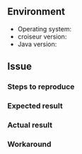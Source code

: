 <!--
SPDX-FileCopyrightText: 2023 Antoine Belvire
SPDX-License-Identifier: GPL-3.0-or-later
-->

## Environment

* Operating system: <!-- e.g. openSUSE Tumbleweed (20230130) -->
* croiseur version: <!-- e.g. master (bb1052d) -->
* Java version: <!-- e.g. GraalVM 22.0.0.2 Java 17 CE -->

## Issue

<!-- Here write a short description of the issue, e.g.:

The application crashes at startup systematically, indicating that the native library for crossword
composer solver cannot be found. Some configuration is probably missing to make JNI work.

-->

### Steps to reproduce

<!-- Here write the steps to reproduce the issue. This part is crucial. The more the bug is reproducible, the faster it can be analyzed and fixed. Here's an example:

1. Compile a native image of croiseur-cli: `gradle croiseur-cli:nativeCompile`
2. Run the image with no argument: `./build/native/nativeCompile/croiseur-cli`

-->

### Expected result

<!-- Example:

Application prints a usage message then exits.

-->

### Actual result

<!-- Example:

The application crashes with the following stack trace:

```
(the stacktrace)
```
-->

### Workaround

<!-- Optional; May be useful for other users in order not to be blocked. Example:

Comment the line `runtimeOnly project(':croiseur-solver:croiseur-solver-paulgb-plugin')` in `build.gradle` so that plugin is not included in build.

-->